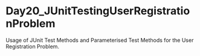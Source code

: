 # Day20_JUnitTestingUserRegistrationProblem
Usage of JUnit Test Methods and Parameterised Test Methods for the User Registration Problem.
